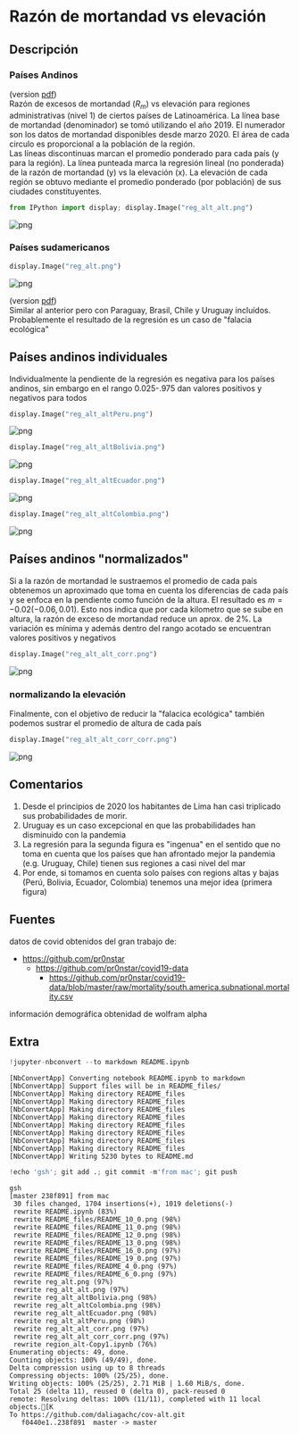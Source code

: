# Razón de mortandad vs elevación

## Descripción

### Países Andinos

(version [pdf]('reg_alt_alt.pdf'))  
Razón de excesos de mortandad ($R_m$) vs elevación para regiones administrativas (nivel 1) de ciertos países de Latinoamérica. 
La línea base de mortandad (denominador) se tomó utilizando el año 2019. 
El numerador son los datos de mortandad disponibles desde marzo 2020. 
El área de cada circulo es proporcional a la población de la región.  
Las líneas discontinuas marcan el promedio ponderado para cada país (y para la región).
La línea punteada marca la regresión lineal (no ponderada) de la razón de mortandad (y) vs la elevación (x). 
La elevación de cada región se obtuvo mediante el promedio ponderado (por población) de sus ciudades constituyentes.


```python
from IPython import display; display.Image("reg_alt_alt.png")
```




    
![png](README_files/README_4_0.png)
    



### Países sudamericanos


```python
display.Image("reg_alt.png")
```




    
![png](README_files/README_6_0.png)
    



(version [pdf]('reg_alt.pdf'))  
Similar al anterior pero con Paraguay, Brasil, Chile y Uruguay incluídos. Probablemente el resultado de la regresión es un caso de "falacia ecológica" 

## Países andinos individuales

Individualmente la pendiente de la regresión es negativa para los países andinos, sin embargo en el rango 0.025-.975 dan valores positivos y negativos para todos


```python
display.Image("reg_alt_altPeru.png")
```




    
![png](README_files/README_10_0.png)
    




```python
display.Image("reg_alt_altBolivia.png")
```




    
![png](README_files/README_11_0.png)
    




```python
display.Image("reg_alt_altEcuador.png")
```




    
![png](README_files/README_12_0.png)
    




```python
display.Image("reg_alt_altColombia.png")
```




    
![png](README_files/README_13_0.png)
    



## Países andinos "normalizados"

Si a la razón de mortandad le sustraemos el promedio de cada país obtenemos un aproximado que toma en cuenta los diferencias de cada país y se enfoca en la pendiente como función de la altura. El resultado es $m=-0.02(-0.06,0.01)$. Esto nos indica que por cada kilometro que se sube en altura, la razón de exceso de mortandad reduce un aprox. de 2%. La variación es mínima y además dentro del rango acotado se encuentran valores positivos y negativos 


```python
display.Image("reg_alt_alt_corr.png")
```




    
![png](README_files/README_16_0.png)
    



### normalizando la elevación

Finalmente, con el objetivo de reducir la "falacica ecológica" también podemos sustrar el promedio de altura de cada país


```python
display.Image("reg_alt_alt_corr_corr.png")
```




    
![png](README_files/README_19_0.png)
    



## Comentarios
1. Desde el principios de 2020 los habitantes de Lima han casi triplicado sus probabilidades de morir.
1. Uruguay es un caso excepcional en que las probabilidades han disminuido con la pandemia
1. La regresión para la segunda figura es "ingenua" en el sentido que no toma en cuenta que los países que han afrontado mejor la pandemia (e.g. Uruguay, Chile) tienen sus regiones a casi nivel del mar
1. Por ende, si tomamos en cuenta solo países con regions altas y bajas (Perú, Bolivia, Ecuador, Colombia) tenemos una mejor idea (primera figura)

## Fuentes
datos de covid obtenidos del gran trabajo de:
  - https://github.com/pr0nstar
      - https://github.com/pr0nstar/covid19-data
        - https://github.com/pr0nstar/covid19-data/blob/master/raw/mortality/south.america.subnational.mortality.csv  

información demográfica obtenidad de wolfram alpha

## Extra 


```python
!jupyter-nbconvert --to markdown README.ipynb
```

    [NbConvertApp] Converting notebook README.ipynb to markdown
    [NbConvertApp] Support files will be in README_files/
    [NbConvertApp] Making directory README_files
    [NbConvertApp] Making directory README_files
    [NbConvertApp] Making directory README_files
    [NbConvertApp] Making directory README_files
    [NbConvertApp] Making directory README_files
    [NbConvertApp] Making directory README_files
    [NbConvertApp] Making directory README_files
    [NbConvertApp] Making directory README_files
    [NbConvertApp] Writing 5230 bytes to README.md



```python
!echo 'gsh'; git add .; git commit -m'from mac'; git push
```

    gsh
    [master 238f891] from mac
     30 files changed, 1704 insertions(+), 1019 deletions(-)
     rewrite README.ipynb (83%)
     rewrite README_files/README_10_0.png (98%)
     rewrite README_files/README_11_0.png (98%)
     rewrite README_files/README_12_0.png (98%)
     rewrite README_files/README_13_0.png (98%)
     rewrite README_files/README_16_0.png (97%)
     rewrite README_files/README_19_0.png (97%)
     rewrite README_files/README_4_0.png (97%)
     rewrite README_files/README_6_0.png (97%)
     rewrite reg_alt.png (97%)
     rewrite reg_alt_alt.png (97%)
     rewrite reg_alt_altBolivia.png (98%)
     rewrite reg_alt_altColombia.png (98%)
     rewrite reg_alt_altEcuador.png (98%)
     rewrite reg_alt_altPeru.png (98%)
     rewrite reg_alt_alt_corr.png (97%)
     rewrite reg_alt_alt_corr_corr.png (97%)
     rewrite region_alt-Copy1.ipynb (76%)
    Enumerating objects: 49, done.
    Counting objects: 100% (49/49), done.
    Delta compression using up to 8 threads
    Compressing objects: 100% (25/25), done.
    Writing objects: 100% (25/25), 2.71 MiB | 1.60 MiB/s, done.
    Total 25 (delta 11), reused 0 (delta 0), pack-reused 0
    remote: Resolving deltas: 100% (11/11), completed with 11 local objects.[K
    To https://github.com/daliagachc/cov-alt.git
       f0440e1..238f891  master -> master



```python

```


```python

```


```python

```

